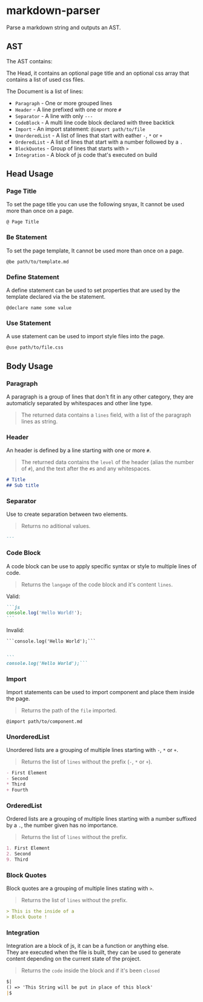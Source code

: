 # markdown-parser

Parse a markdown string and outputs an AST.

## AST

The AST contains:

The Head, it contains an optional page title and an optional css array that contains a list of used css files.

The Document is a list of lines:
- `Paragraph` - One or more grouped lines
- `Header` - A line prefixed with one or more `#`
- `Separator` - A line with only `---`
- `CodeBlock` - A multi line code block declared with three backtick
- `Import` - An import statement: `@import path/to/file`
- `UnorderedList` - A list of lines that start with eather `-`, `*` or `+`
- `OrderedList` - A list of lines that start with a number followed by a `.`
- `BlockQuotes` - Group of lines that starts with `>`
- `Integration` - A block of js code that's executed on build

## Head Usage

### Page Title
To set the page title you can use the following snyax, It cannot be used more than once on a page.
```
@ Page Title
```

### Be Statement
To set the page template, It cannot be used more than once on a page.
```
@be path/to/template.md
```

### Define Statement
A define statement can be used to set properties that are used by the template declared via the be statement.
```
@declare name some value
```

### Use Statement
A use statement can be used to import style files into the page.
```
@use path/to/file.css
```

## Body Usage

### Paragraph
A paragraph is a group of lines that don't fit in any other category, they are automaticly separated by whitespaces and other line type.
> The returned data contains a `lines` field, with a list of the paragraph lines as string.

### Header
An header is defined by a line starting with one or more `#`.
> The returned data contains the `level` of the header (alias the number of `#`), and the text after the `#`s and any whitespaces.

```md
# Title
## Sub title
```

### Separator
Use to create separation between two elements.
> Returns no aditional values.

```md
---
```

### Code Block
A code block can be use to apply specific syntax or style to multiple lines of code.

> Returns the `langage` of the code block and it's content `lines`.

Valid:
`````md
```js
console.log('Hello World!');
```
`````

Invalid:
`````md
```console.log('Hello World');```


```
console.log('Hello World');```
`````

### Import
Import statements can be used to import component and place them inside the page.
> Returns the path of the `file` imported.

```
@import path/to/component.md
```

### UnorderedList
Unordered lists are a grouping of multiple lines starting with `-`, `*` or `+`.
> Returns the list of `lines` without the prefix (`-`, `*` or `+`).

```md
- First Element
- Second
* Third
+ Fourth
```

### OrderedList
Ordered lists are a grouping of multiple lines starting with a number suffixed by a `.`, the number given has no importance.
> Returns the list of `lines` without the prefix.

```md
1. First Element
2. Second
9. Third
```

### Block Quotes
Block quotes are a grouping of multiple lines stating with `>`.
> Returns the list of `lines` without the prefix.

```md
> This is the inside of a
> Block Quote !
```

### Integration
Integration are a block of js, it can be a function or anything else. \
They are executed when the file is built, they can be used to generate content depending on the current state of the project.
> Returns the `code` inside the block and if it's been `closed`

```md
$|
() => 'This String will be put in place of this block'
|$
```